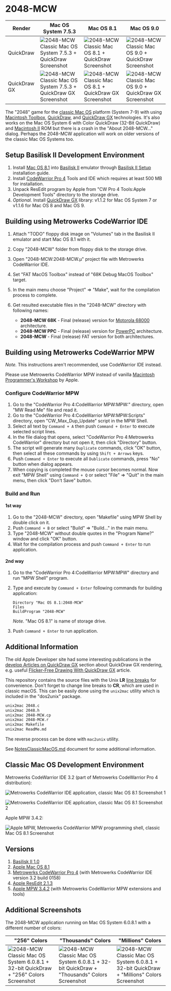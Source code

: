 2048-MCW
========

| Render       | Mac OS System 7.5.3 | Mac OS 8.1 | Mac OS 9.0 |
|--------------|---------------------|------------|------------|
| QuickDraw    | ![2048-MCW Classic Mac OS System 7.5.3 + QuickDraw Screenshot](../../image/2048-MCW-MacOS-7-QD-Screenshot-1.png) | ![2048-MCW Classic Mac OS 8.1 + QuickDraw Screenshot](../../image/2048-MCW-MacOS-8-QD-Screenshot-3.png) | ![2048-MCW Classic Mac OS 9.0 + QuickDraw Screenshot](../../image/2048-MCW-MacOS-9-QD-Screenshot-5.png) |
| QuickDraw GX | ![2048-MCW Classic Mac OS System 7.5.3 + QuickDraw GX Screenshot](../../image/2048-MCW-MacOS-7-QD-GX-Screenshot-2.png) | ![2048-MCW Classic Mac OS 8.1 + QuickDraw GX Screenshot](../../image/2048-MCW-MacOS-8-QD-GX-Screenshot-4.png) | ![2048-MCW Classic Mac OS 9.0 + QuickDraw GX Screenshot](../../image/2048-MCW-MacOS-9-QD-GX-Screenshot-6.png) |

The "2048" game for the [classic Mac OS](https://en.wikipedia.org/wiki/Classic_Mac_OS) platform (System 7-9) with using [Macintosh Toolbox](https://en.wikipedia.org/wiki/Macintosh_Toolbox), [QuickDraw](https://en.wikipedia.org/wiki/QuickDraw), and [QuickDraw GX](https://en.wikipedia.org/wiki/QuickDraw_GX) technologies. It's also works on the Mac OS System 6 with Color QuickDraw (32-Bit QuickDraw) and [Macintosh II](https://en.wikipedia.org/wiki/Macintosh_II) ROM but there is a crash in the "About 2048-MCW..." dialog. Perhaps the 2048-MCW application will work on older versions of the classic Mac OS Systems too.

## Setup Basilisk II Development Environment

1. Install [Mac OS 8.1](https://winworldpc.com/product/mac-os-8/81) into [Basilisk II](https://en.wikipedia.org/wiki/Basilisk_II) emulator through [Basilisk II Setup](https://www.emaculation.com/doku.php/basilisk_ii_setup) installation guide.
2. Install [CodeWarrior Pro 4](https://macintoshgarden.org/apps/codewarrior-pro-4) Tools and IDE which requires at least 500 MB for installation.
3. Unpack ResEdit program by Apple from "CW Pro 4 Tools:Apple Development Tools" directory to the storage drive.
4. *Optional.* Install [QuickDraw GX](https://macintoshgarden.org/apps/quickdraw-gx) library: v1.1.2 for Mac OS System 7 or v1.1.6 for Mac OS 8 and Mac OS 9.

## Building using Metrowerks CodeWarrior IDE

1. Attach "TODO" floppy disk image on "Volumes" tab in the Basilisk II emulator and start Mac OS 8.1 with it.
2. Copy "2048-MCW" folder from floppy disk to the storage drive.
3. Open "2048-MCW:2048-MCW.μ" project file with Metrowerks CodeWarrior IDE.
4. Set "FAT MacOS Toolbox" instead of "68K Debug MacOS Toolbox" target.
5. In the main menu choose "Project" => "Make", wait for the compilation process to complete.
6. Get resulted executable files in the "2048-MCW" directory with following names:

   - **2048-MCW 68K** - Final (release) version for [Motorola 68000](https://en.wikipedia.org/wiki/Motorola_68000) architecture.
   - **2048-MCW PPC** - Final (release) version for [PowerPC](https://en.wikipedia.org/wiki/PowerPC) architecture.
   - **2048-MCW** - Final (release) FAT version for both architectures.

## Building using Metrowerks CodeWarrior MPW

*Note.* This instructions aren't recommended, use CodeWarrior IDE instead.

Please use Metrowerks CodeWarrior MPW instead of vanilla [Macintosh Programmer's Workshop](https://en.wikipedia.org/wiki/Macintosh_Programmer%27s_Workshop) by Apple.

### Configure CodeWarrior MPW

1. Go to the "CodeWarrior Pro 4:CodeWarrior MPW:MPW:" directory, open "MW Read Me" file and read it.
2. Go to the "CodeWarrior Pro 4:CodeWarrior MPW:MPW:Scripts" directory, open "CW_Max_Dup_Update" script in the MPW Shell.
3. Select all text by `Command + A` then push `Command + Enter` to execute selected script lines.
4. In the file dialog that opens, select "CodeWarrior Pro 4:Metrowerks CodeWarrior" directory but not open it, then click "Directory" button.
5. The script will generate many `Duplicate` commands, click "OK" button, then select all these commands by using `Shift + Arrows` keys.
6. Push `Command + Enter` to execute all `Dublicate` commands, press "No" button when dialog appears.
7. When copying is completed the mouse cursor becomes normal. Now exit "MPW Shell" using `Command + Q` or select "File" => "Quit" in the main menu, then click "Don't Save" button.

### Build and Run

#### 1st way

1. Go to the "2048-MCW" directory, open "Makefile" using MPW Shell by double click on it.
2. Push `Command + B` or select "Build" => "Build..." in the main menu.
3. Type "2048-MCW" without double quotes in the "Program Name?" window and click "OK" button.
4. Wait for the compilation process and push `Command + Enter` to run application.

#### 2nd way

1. Go to the "CodeWarrior Pro 4:CodeWarrior MPW:MPW" directory and run "MPW Shell" program.
2. Type and execute by `Command + Enter` following commands for building application:

    ```
    Directory "Mac OS 8.1:2048-MCW"
    Files
    BuildProgram "2048-MCW"
    ```
    *Note.* "Mac OS 8.1" is name of storage drive.

3. Push `Command + Enter` to run application.

## Additional Information

The old Apple Developer site had some interesting publications in the [develop Articles on QuickDraw GX](http://web.archive.org/web/20041012004904/http://developer.apple.com/dev/techsupport/develop/bysubject/quickdrawgx.html) section about QuickDraw GX rendering, e.g. useful [Flicker-Free Drawing With QuickDraw GX](http://web.archive.org/web/20041029052644/http://developer.apple.com/dev/techsupport/develop/issue25/ayala.html) article.

This repository contains the source files with the Unix **LR** [line breaks](https://en.wikipedia.org/wiki/Newline) for convenience. Don't forget to change line breaks to **CR**, which are used in classic macOS. This can be easily done using the `unix2mac` utility which is included in the "dos2unix" package.

```sh
unix2mac 2048.c
unix2mac 2048.h
unix2mac 2048-MCW.cp
unix2mac 2048-MCW.r
unix2mac Makefile
unix2mac ReadMe.md
```

The reverse process can be done with `mac2unix` utility.

See [NotesClassicMacOS.md](../../doc/NotesClassicMacOS.md) document for some additional information.

## Classic Mac OS Development Environment

Metrowerks CodeWarrior IDE 3.2 (part of Metrowerks CodeWarrior Pro 4 distribution):

![Metrowerks CodeWarrior IDE application, classic Mac OS 8.1 Screenshot 1](../../image/MCW-MacOS-8_1-Screenshot_1.png)

![Metrowerks CodeWarrior IDE application, classic Mac OS 8.1 Screenshot 2](../../image/MCW-MacOS-8_1-Screenshot_2.png)

Apple MPW 3.4.2:

![Apple MPW, Metrowerks CodeWarrior MPW programming shell, classic Mac OS 8.1 Screenshot](../../image/MPW-MacOS-8_1-Screenshot.png)

## Versions

1. [Basilisk II 1.0](https://github.com/cebix/macemu)
2. [Apple Mac OS 8.1](https://winworldpc.com/download/7724c394-e280-9362-c382-11c3a6e28094)
3. [Metrowerks CodeWarrior Pro 4](https://macintoshgarden.org/sites/macintoshgarden.org/files/apps/CWPro4Tools.cdr_.zip) (with Metrowerks CodeWarrior IDE version 3.2 build 0158)
4. [Apple ResEdit 2.1.3](https://en.wikipedia.org/wiki/ResEdit)
5. [Apple MPW 3.4.2](https://en.wikipedia.org/wiki/Macintosh_Programmer%27s_Workshop) (with Metrowerks CodeWarrior MPW extensions and tools)

## Additional Screenshots

The 2048-MCW application running on Mac OS System 6.0.8.1 with a different number of colors:

| "256" Colors | "Thousands" Colors | "Millions" Colors |
|--------------|--------------------|-------------------|
| ![2048-MCW Classic Mac OS System 6.0.8.1 + 32-bit QuickDraw + "256" Colors Screenshot](../../image/2048-MCW-MacOS-6-QD-256-Screenshot-7.png) | ![2048-MCW Classic Mac OS System 6.0.8.1 + 32-bit QuickDraw + "Thousands" Colors Screenshot](../../image/2048-MCW-MacOS-6-QD-Thousands-Screenshot-8.png) | ![2048-MCW Classic Mac OS System 6.0.8.1 + 32-bit QuickDraw + "Millions" Colors Screenshot](../../image/2048-MCW-MacOS-6-QD-Millions-Screenshot-9.png) |

